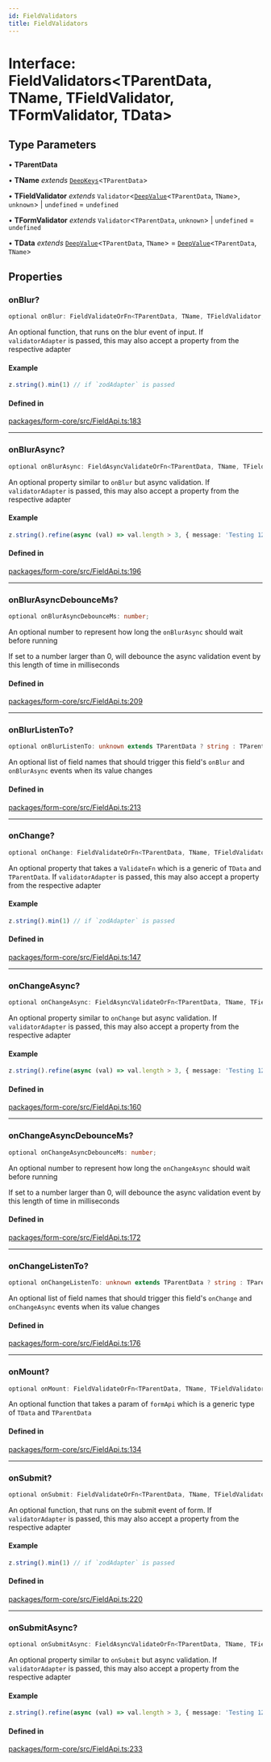 ```yaml
---
id: FieldValidators
title: FieldValidators
---
```


# Interface: FieldValidators\<TParentData, TName, TFieldValidator, TFormValidator, TData\>

## Type Parameters

• **TParentData**

• **TName** *extends* [`DeepKeys`](../type-aliases/deepkeys.md)\<`TParentData`\>

• **TFieldValidator** *extends* `Validator`\<[`DeepValue`](../type-aliases/deepvalue.md)\<`TParentData`, `TName`\>, `unknown`\> \| `undefined` = `undefined`

• **TFormValidator** *extends* `Validator`\<`TParentData`, `unknown`\> \| `undefined` = `undefined`

• **TData** *extends* [`DeepValue`](../type-aliases/deepvalue.md)\<`TParentData`, `TName`\> = [`DeepValue`](../type-aliases/deepvalue.md)\<`TParentData`, `TName`\>

## Properties

### onBlur?

```ts
optional onBlur: FieldValidateOrFn<TParentData, TName, TFieldValidator, TFormValidator, TData>;
```

An optional function, that runs on the blur event of input.
If `validatorAdapter` is passed, this may also accept a property from the respective adapter

#### Example

```ts
z.string().min(1) // if `zodAdapter` is passed
```

#### Defined in

[packages/form-core/src/FieldApi.ts:183](https://github.com/TanStack/form/blob/main/packages/form-core/src/FieldApi.ts#L183)

***

### onBlurAsync?

```ts
optional onBlurAsync: FieldAsyncValidateOrFn<TParentData, TName, TFieldValidator, TFormValidator, TData>;
```

An optional property similar to `onBlur` but async validation. If `validatorAdapter`
is passed, this may also accept a property from the respective adapter

#### Example

```ts
z.string().refine(async (val) => val.length > 3, { message: 'Testing 123' }) // if `zodAdapter` is passed
```

#### Defined in

[packages/form-core/src/FieldApi.ts:196](https://github.com/TanStack/form/blob/main/packages/form-core/src/FieldApi.ts#L196)

***

### onBlurAsyncDebounceMs?

```ts
optional onBlurAsyncDebounceMs: number;
```

An optional number to represent how long the `onBlurAsync` should wait before running

If set to a number larger than 0, will debounce the async validation event by this length of time in milliseconds

#### Defined in

[packages/form-core/src/FieldApi.ts:209](https://github.com/TanStack/form/blob/main/packages/form-core/src/FieldApi.ts#L209)

***

### onBlurListenTo?

```ts
optional onBlurListenTo: unknown extends TParentData ? string : TParentData extends readonly any[] & IsTuple<TParentData> ? PrefixTupleAccessor<TParentData<TParentData>, AllowedIndexes<TParentData<TParentData>, never>, []> : TParentData extends any[] ? PrefixArrayAccessor<TParentData<TParentData>, [any]> : TParentData extends Date ? never : TParentData extends object ? PrefixObjectAccessor<TParentData<TParentData>, []> : TParentData extends string | number | bigint | boolean ? "" : never[];
```

An optional list of field names that should trigger this field's `onBlur` and `onBlurAsync` events when its value changes

#### Defined in

[packages/form-core/src/FieldApi.ts:213](https://github.com/TanStack/form/blob/main/packages/form-core/src/FieldApi.ts#L213)

***

### onChange?

```ts
optional onChange: FieldValidateOrFn<TParentData, TName, TFieldValidator, TFormValidator, TData>;
```

An optional property that takes a `ValidateFn` which is a generic of `TData` and `TParentData`.
If `validatorAdapter` is passed, this may also accept a property from the respective adapter

#### Example

```ts
z.string().min(1) // if `zodAdapter` is passed
```

#### Defined in

[packages/form-core/src/FieldApi.ts:147](https://github.com/TanStack/form/blob/main/packages/form-core/src/FieldApi.ts#L147)

***

### onChangeAsync?

```ts
optional onChangeAsync: FieldAsyncValidateOrFn<TParentData, TName, TFieldValidator, TFormValidator, TData>;
```

An optional property similar to `onChange` but async validation. If `validatorAdapter`
is passed, this may also accept a property from the respective adapter

#### Example

```ts
z.string().refine(async (val) => val.length > 3, { message: 'Testing 123' }) // if `zodAdapter` is passed
```

#### Defined in

[packages/form-core/src/FieldApi.ts:160](https://github.com/TanStack/form/blob/main/packages/form-core/src/FieldApi.ts#L160)

***

### onChangeAsyncDebounceMs?

```ts
optional onChangeAsyncDebounceMs: number;
```

An optional number to represent how long the `onChangeAsync` should wait before running

If set to a number larger than 0, will debounce the async validation event by this length of time in milliseconds

#### Defined in

[packages/form-core/src/FieldApi.ts:172](https://github.com/TanStack/form/blob/main/packages/form-core/src/FieldApi.ts#L172)

***

### onChangeListenTo?

```ts
optional onChangeListenTo: unknown extends TParentData ? string : TParentData extends readonly any[] & IsTuple<TParentData> ? PrefixTupleAccessor<TParentData<TParentData>, AllowedIndexes<TParentData<TParentData>, never>, []> : TParentData extends any[] ? PrefixArrayAccessor<TParentData<TParentData>, [any]> : TParentData extends Date ? never : TParentData extends object ? PrefixObjectAccessor<TParentData<TParentData>, []> : TParentData extends string | number | bigint | boolean ? "" : never[];
```

An optional list of field names that should trigger this field's `onChange` and `onChangeAsync` events when its value changes

#### Defined in

[packages/form-core/src/FieldApi.ts:176](https://github.com/TanStack/form/blob/main/packages/form-core/src/FieldApi.ts#L176)

***

### onMount?

```ts
optional onMount: FieldValidateOrFn<TParentData, TName, TFieldValidator, TFormValidator, TData>;
```

An optional function that takes a param of `formApi` which is a generic type of `TData` and `TParentData`

#### Defined in

[packages/form-core/src/FieldApi.ts:134](https://github.com/TanStack/form/blob/main/packages/form-core/src/FieldApi.ts#L134)

***

### onSubmit?

```ts
optional onSubmit: FieldValidateOrFn<TParentData, TName, TFieldValidator, TFormValidator, TData>;
```

An optional function, that runs on the submit event of form.
If `validatorAdapter` is passed, this may also accept a property from the respective adapter

#### Example

```ts
z.string().min(1) // if `zodAdapter` is passed
```

#### Defined in

[packages/form-core/src/FieldApi.ts:220](https://github.com/TanStack/form/blob/main/packages/form-core/src/FieldApi.ts#L220)

***

### onSubmitAsync?

```ts
optional onSubmitAsync: FieldAsyncValidateOrFn<TParentData, TName, TFieldValidator, TFormValidator, TData>;
```

An optional property similar to `onSubmit` but async validation. If `validatorAdapter`
is passed, this may also accept a property from the respective adapter

#### Example

```ts
z.string().refine(async (val) => val.length > 3, { message: 'Testing 123' }) // if `zodAdapter` is passed
```

#### Defined in

[packages/form-core/src/FieldApi.ts:233](https://github.com/TanStack/form/blob/main/packages/form-core/src/FieldApi.ts#L233)
